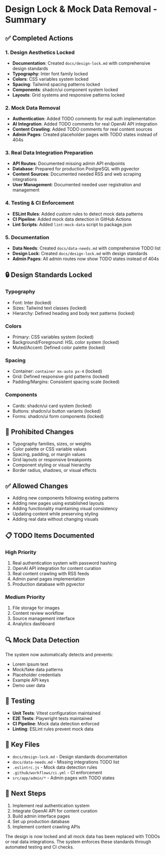 # Design Lock & Mock Data Removal - Summary

## ✅ Completed Actions

### 1. Design Aesthetics Locked
- **Documentation**: Created `docs/design-lock.md` with comprehensive design standards
- **Typography**: Inter font family locked
- **Colors**: CSS variables system locked
- **Spacing**: Tailwind spacing patterns locked
- **Components**: shadcn/ui component system locked
- **Layouts**: Grid systems and responsive patterns locked

### 2. Mock Data Removal
- **Authentication**: Added TODO comments for real auth implementation
- **AI Integration**: Added TODO comments for real OpenAI API integration
- **Content Crawling**: Added TODO comments for real content sources
- **Admin Pages**: Created placeholder pages with TODO states instead of 404s

### 3. Real Data Integration Preparation
- **API Routes**: Documented missing admin API endpoints
- **Database**: Prepared for production PostgreSQL with pgvector
- **Content Sources**: Documented needed RSS and web scraping integrations
- **User Management**: Documented needed user registration and management

### 4. Testing & CI Enforcement
- **ESLint Rules**: Added custom rules to detect mock data patterns
- **CI Pipeline**: Added mock data detection in GitHub Actions
- **Lint Scripts**: Added `lint:mock-data` script to package.json

### 5. Documentation
- **Data Needs**: Created `docs/data-needs.md` with comprehensive TODO list
- **Design Lock**: Created `docs/design-lock.md` with design standards
- **Admin Pages**: All admin routes now show TODO states instead of 404s

## 🔒 Design Standards Locked

### Typography
- Font: Inter (locked)
- Sizes: Tailwind text classes (locked)
- Hierarchy: Defined heading and body text patterns (locked)

### Colors
- Primary: CSS variables system (locked)
- Background/Foreground: HSL color system (locked)
- Muted/Accent: Defined color palette (locked)

### Spacing
- Container: `container mx-auto px-4` (locked)
- Grid: Defined responsive grid patterns (locked)
- Padding/Margins: Consistent spacing scale (locked)

### Components
- Cards: shadcn/ui card system (locked)
- Buttons: shadcn/ui button variants (locked)
- Forms: shadcn/ui form components (locked)

## 🚫 Prohibited Changes

- Typography families, sizes, or weights
- Color palette or CSS variable values
- Spacing, padding, or margin values
- Grid layouts or responsive breakpoints
- Component styling or visual hierarchy
- Border radius, shadows, or visual effects

## ✅ Allowed Changes

- Adding new components following existing patterns
- Adding new pages using established layouts
- Adding functionality maintaining visual consistency
- Updating content while preserving styling
- Adding real data without changing visuals

## 📋 TODO Items Documented

### High Priority
1. Real authentication system with password hashing
2. OpenAI API integration for content curation
3. Real content crawling with RSS feeds
4. Admin panel pages implementation
5. Production database with pgvector

### Medium Priority
1. File storage for images
2. Content review workflow
3. Source management interface
4. Analytics dashboard

## 🔍 Mock Data Detection

The system now automatically detects and prevents:
- Lorem ipsum text
- Mock/fake data patterns
- Placeholder credentials
- Example API keys
- Demo user data

## 🧪 Testing

- **Unit Tests**: Vitest configuration maintained
- **E2E Tests**: Playwright tests maintained
- **CI Pipeline**: Mock data detection enforced
- **Linting**: ESLint rules prevent mock data

## 📁 Key Files

- `docs/design-lock.md` - Design standards documentation
- `docs/data-needs.md` - Missing integrations TODO list
- `.eslintrc.js` - Mock data detection rules
- `.github/workflows/ci.yml` - CI enforcement
- `src/app/admin/*` - Admin pages with TODO states

## 🎯 Next Steps

1. Implement real authentication system
2. Integrate OpenAI API for content curation
3. Build admin interface pages
4. Set up production database
5. Implement content crawling APIs

The design is now locked and all mock data has been replaced with TODOs or real data integrations. The system enforces these standards through automated testing and CI checks.

